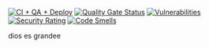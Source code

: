 [![CI + QA + Deploy](https://github.com/GonzaloAcost4/Integraci-n-Continua/actions/workflows/node.js.yml/badge.svg)](https://github.com/GonzaloAcost4/Integraci-n-Continua/actions/workflows/node.js.yml)
[![Quality Gate Status](https://sonarcloud.io/api/project_badges/measure?project=GonzaloAcost4_Integraci-n-Continua&metric=alert_status)](https://sonarcloud.io/summary/new_code?id=GonzaloAcost4_Integraci-n-Continua)
[![Vulnerabilities](https://sonarcloud.io/api/project_badges/measure?project=GonzaloAcost4_Integraci-n-Continua&metric=vulnerabilities)](https://sonarcloud.io/summary/new_code?id=GonzaloAcost4_Integraci-n-Continua)
[![Security Rating](https://sonarcloud.io/api/project_badges/measure?project=GonzaloAcost4_Integraci-n-Continua&metric=security_rating)](https://sonarcloud.io/summary/new_code?id=GonzaloAcost4_Integraci-n-Continua)
[![Code Smells](https://sonarcloud.io/api/project_badges/measure?project=GonzaloAcost4_Integraci-n-Continua&metric=code_smells)](https://sonarcloud.io/summary/new_code?id=GonzaloAcost4_Integraci-n-Continua)

dios es grandee
